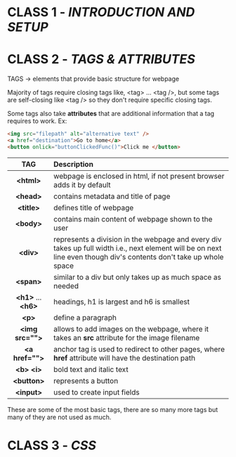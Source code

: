 # CLASS 1 - ***INTRODUCTION AND SETUP***

# CLASS 2 - ***TAGS & ATTRIBUTES***
TAGS -> elements that provide basic structure for webpage

Majority of tags require closing tags like, \<tag\> ... \<tag /\>, but some tags are self-closing like \<tag /\> so they don't require specific closing tags.

Some tags also take **attributes** that are additional information that a tag requires to work.
Ex:
```html
<img src="filepath" alt="alternative text" />
<a href="destination">Go to home</a>
<button onlick="buttonClickedFunc()">Click me </button>
```

| TAG | Description |
|:---:|:------------|
| **\<html\>** | webpage is enclosed in html, if not present browser adds it by default |
| **\<head\>** | contains metadata and title of page |
| **\<title\>** | defines title of webpage |
| **\<body\>** | contains main content of webpage shown to the user |
| **\<div\>** | represents a division in the webpage and every div takes up full width i.e., next element will be on next line even though div's contents don't take up whole space |
| **\<span\>** | similar to a div but only takes up as much space as needed |
| **\<h1\>** ... **\<h6\>** | headings, h1 is largest and h6 is smallest |
| **\<p\>** | define a paragraph |
| **\<img src=""\>** | allows to add images on the webpage, where it takes an **src** attribute for the image filename  |
| **\<a href=""\>** | anchor tag is used to redirect to other pages, where **href** attribute will have the destination path |
| **\<b\>** **\<i\>**  | bold text and italic text |
| **\<button\>** | represents a button |
| **\<input\>** | used to create input fields |

These are some of the most basic tags, there are so many more tags but many of they are not used as much.

# CLASS 3 - ***CSS***